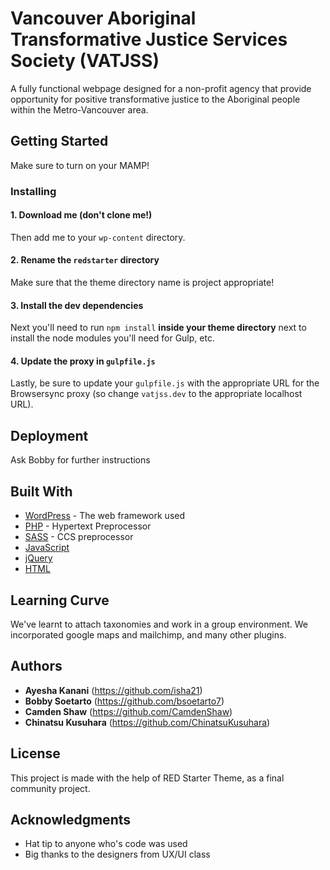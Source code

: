 # Vancouver Aboriginal Transformative Justice Services Society (VATJSS)

A fully functional webpage designed for a non-profit agency that provide opportunity for positive transformative justice to the Aboriginal people within the Metro-Vancouver area.

## Getting Started

Make sure to turn on your MAMP!

### Installing

#### 1. Download me (don't clone me!)

Then add me to your `wp-content` directory.

#### 2. Rename the `redstarter` directory

Make sure that the theme directory name is project appropriate!

#### 3. Install the dev dependencies

Next you'll need to run `npm install` **inside your theme directory** next to install the node modules you'll need for Gulp, etc.

#### 4. Update the proxy in `gulpfile.js`

Lastly, be sure to update your `gulpfile.js` with the appropriate URL for the Browsersync proxy (so change `vatjss.dev` to the appropriate localhost URL).

## Deployment

Ask Bobby for further instructions

## Built With

* [WordPress](https://wordpress.org/) - The web framework used
* [PHP](http://php.net/) - Hypertext Preprocessor
* [SASS](http://sass-lang.com/) - CCS preprocessor
* [JavaScript](https://www.javascript.com/) 
* [jQuery](https://jquery.com/)
* [HTML](http://html.com/)

## Learning Curve

We've learnt to attach taxonomies and work in a group environment. We incorporated google maps and mailchimp, and many other plugins.

## Authors

* **Ayesha Kanani** (https://github.com/isha21)
* **Bobby Soetarto** (https://github.com/bsoetarto7)
* **Camden Shaw** (https://github.com/CamdenShaw)
* **Chinatsu Kusuhara** (https://github.com/ChinatsuKusuhara)

## License

This project is made with the help of RED Starter Theme, as a final community project.

## Acknowledgments

* Hat tip to anyone who's code was used
* Big thanks to the designers from UX/UI class
